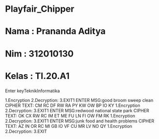 # Playfair_Chipper
# Nama  : Prananda Aditya
# Nim   : 312010130
# Kelas : TI.20.A1

###

<p>Enter keyTeknikInformatika

 1.Encryption
 2.Decryption:
 3.EXIT1
ENTER MSG:good broom sweep clean
CIPHER TEXT: CM RC DF RW RA PY KW OW BP IO KY 
 1.Encryption
 2.Decryption:
 3.EXIT1
ENTER MSG:redwood national state park
CIPHER TEXT: OK CX RW RC IM ET ME FU LN FI OW FM RK 
 1.Encryption
 2.Decryption:
 3.EXIT1
ENTER MSG:junk food and health problems
CIPHER TEXT: AZ IN OR RC MI GB IO VF CU MR LV NO QY
 1.Encryption
 2.Decryption:
 3.EXIT